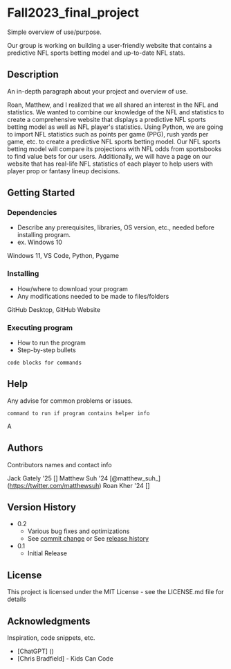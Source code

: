 # Fall2023_final_project

Simple overview of use/purpose.

Our group is working on building a user-friendly website that contains a predictive NFL sports betting model and up-to-date NFL stats.

## Description

An in-depth paragraph about your project and overview of use.

Roan, Matthew, and I realized that we all shared an interest in the NFL and statistics. We wanted to combine our knowledge of the NFL and statistics to create a comprehensive website that displays a predictive NFL sports betting model as well as NFL player's statistics. Using Python, we are going to import NFL statistics such as points per game (PPG), rush yards per game, etc. to create a predictive NFL sports betting model. Our NFL sports betting model will compare its projections with NFL odds from sportsbooks to find value bets for our users. Additionally, we will have a page on our website that has real-life NFL statistics of each player to help users with player prop or fantasy lineup decisions.

## Getting Started

### Dependencies

* Describe any prerequisites, libraries, OS version, etc., needed before installing program.
* ex. Windows 10

Windows 11, VS Code, Python, Pygame

### Installing

* How/where to download your program
* Any modifications needed to be made to files/folders

GitHub Desktop, GitHub Website

### Executing program

* How to run the program
* Step-by-step bullets
```
code blocks for commands
```



## Help

Any advise for common problems or issues.
```
command to run if program contains helper info
```
A

## Authors

Contributors names and contact info

Jack Gately '25 []
Matthew Suh '24 [@matthew_suh_] (https://twitter.com/matthewsuh)
Roan Kher '24 []


## Version History

* 0.2
    * Various bug fixes and optimizations
    * See [commit change]() or See [release history]()
* 0.1
    * Initial Release

## License

This project is licensed under the MIT License - see the LICENSE.md file for details

## Acknowledgments

Inspiration, code snippets, etc.
* [ChatGPT] ()
* [Chris Bradfield] - Kids Can Code